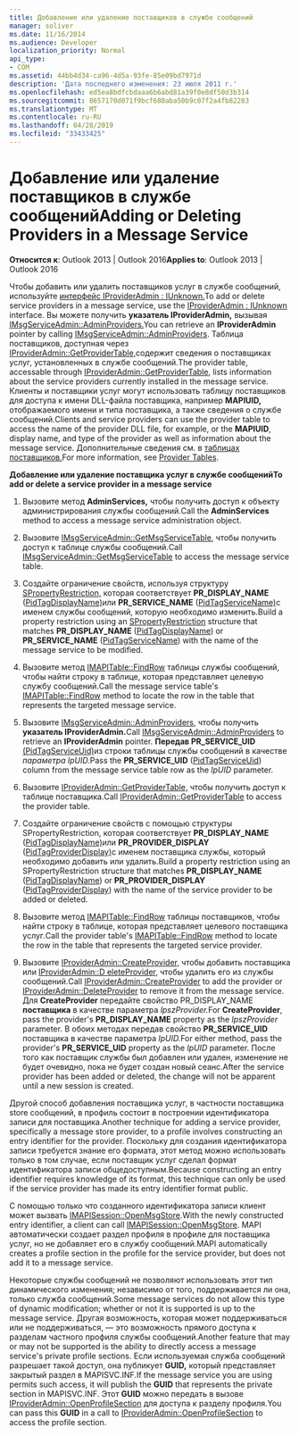```yaml
---
title: Добавление или удаление поставщиков в службе сообщений
manager: soliver
ms.date: 11/16/2014
ms.audience: Developer
localization_priority: Normal
api_type:
- COM
ms.assetid: 44bb4d34-ca96-4d5a-93fe-85e09bd7971d
description: 'Дата последнего изменения: 23 июля 2011 г.'
ms.openlocfilehash: ed5ea8bdfcbdaaa6b6abd81a39f0e8df50d3b314
ms.sourcegitcommit: 8657170d071f9bcf680aba50b9c07f2a4fb82283
ms.translationtype: MT
ms.contentlocale: ru-RU
ms.lasthandoff: 04/28/2019
ms.locfileid: "33433425"
---
```

# <a name="adding-or-deleting-providers-in-a-message-service"></a><span data-ttu-id="23c31-103">Добавление или удаление поставщиков в службе сообщений</span><span class="sxs-lookup"><span data-stu-id="23c31-103">Adding or Deleting Providers in a Message Service</span></span>

  
  
<span data-ttu-id="23c31-104">**Относится к**: Outlook 2013 | Outlook 2016</span><span class="sxs-lookup"><span data-stu-id="23c31-104">**Applies to**: Outlook 2013 | Outlook 2016</span></span> 
  
<span data-ttu-id="23c31-105">Чтобы добавить или удалить поставщиков услуг в службе сообщений, используйте [интерфейс IProviderAdmin : IUnknown.](iprovideradminiunknown.md)</span><span class="sxs-lookup"><span data-stu-id="23c31-105">To add or delete service providers in a message service, use the [IProviderAdmin : IUnknown](iprovideradminiunknown.md) interface.</span></span> <span data-ttu-id="23c31-106">Вы можете получить **указатель IProviderAdmin,** вызывая [IMsgServiceAdmin::AdminProviders.](imsgserviceadmin-adminproviders.md)</span><span class="sxs-lookup"><span data-stu-id="23c31-106">You can retrieve an **IProviderAdmin** pointer by calling [IMsgServiceAdmin::AdminProviders](imsgserviceadmin-adminproviders.md).</span></span> <span data-ttu-id="23c31-107">Таблица поставщиков, доступная через [IProviderAdmin::GetProviderTable,](iprovideradmin-getprovidertable.md)содержит сведения о поставщиках услуг, установленных в службе сообщений.</span><span class="sxs-lookup"><span data-stu-id="23c31-107">The provider table, accessable through [IProviderAdmin::GetProviderTable](iprovideradmin-getprovidertable.md), lists information about the service providers currently installed in the message service.</span></span> <span data-ttu-id="23c31-108">Клиенты и поставщики услуг могут использовать таблицу поставщиков для доступа к имени DLL-файла поставщика, например **MAPIUID,** отображаемого имени и типа поставщика, а также сведения о службе сообщений.</span><span class="sxs-lookup"><span data-stu-id="23c31-108">Clients and service providers can use the provider table to access the name of the provider DLL file, for example, or the **MAPIUID**, display name, and type of the provider as well as information about the message service.</span></span> <span data-ttu-id="23c31-109">Дополнительные сведения см. в [таблицах поставщиков.](provider-tables.md)</span><span class="sxs-lookup"><span data-stu-id="23c31-109">For more information, see [Provider Tables](provider-tables.md).</span></span>
  
 <span data-ttu-id="23c31-110">**Добавление или удаление поставщика услуг в службе сообщений**</span><span class="sxs-lookup"><span data-stu-id="23c31-110">**To add or delete a service provider in a message service**</span></span>
  
1. <span data-ttu-id="23c31-111">Вызовите метод **AdminServices,** чтобы получить доступ к объекту администрирования службы сообщений.</span><span class="sxs-lookup"><span data-stu-id="23c31-111">Call the **AdminServices** method to access a message service administration object.</span></span> 
    
2. <span data-ttu-id="23c31-112">Вызовите [IMsgServiceAdmin::GetMsgServiceTable,](imsgserviceadmin-getmsgservicetable.md) чтобы получить доступ к таблице службы сообщений.</span><span class="sxs-lookup"><span data-stu-id="23c31-112">Call [IMsgServiceAdmin::GetMsgServiceTable](imsgserviceadmin-getmsgservicetable.md) to access the message service table.</span></span> 
    
3. <span data-ttu-id="23c31-113">Создайте ограничение свойств, используя структуру [SPropertyRestriction,](spropertyrestriction.md) которая соответствует **PR_DISPLAY_NAME** ([PidTagDisplayName)](pidtagdisplayname-canonical-property.md)или **PR_SERVICE_NAME** ([PidTagServiceName)](pidtagservicename-canonical-property.md)с именем службы сообщений, которую необходимо изменить.</span><span class="sxs-lookup"><span data-stu-id="23c31-113">Build a property restriction using an [SPropertyRestriction](spropertyrestriction.md) structure that matches **PR_DISPLAY_NAME** ([PidTagDisplayName](pidtagdisplayname-canonical-property.md)) or **PR_SERVICE_NAME** ([PidTagServiceName](pidtagservicename-canonical-property.md)) with the name of the message service to be modified.</span></span> 
    
4. <span data-ttu-id="23c31-114">Вызовите метод [IMAPITable::FindRow](imapitable-findrow.md) таблицы службы сообщений, чтобы найти строку в таблице, которая представляет целевую службу сообщений.</span><span class="sxs-lookup"><span data-stu-id="23c31-114">Call the message service table's [IMAPITable::FindRow](imapitable-findrow.md) method to locate the row in the table that represents the targeted message service.</span></span> 
    
5. <span data-ttu-id="23c31-115">Вызовите [IMsgServiceAdmin::AdminProviders,](imsgserviceadmin-adminproviders.md) чтобы получить **указатель IProviderAdmin.**</span><span class="sxs-lookup"><span data-stu-id="23c31-115">Call [IMsgServiceAdmin::AdminProviders](imsgserviceadmin-adminproviders.md) to retrieve an **IProviderAdmin** pointer.</span></span> <span data-ttu-id="23c31-116">**Передав PR_SERVICE_UID** [(PidTagServiceUid)](pidtagserviceuid-canonical-property.md)из строки таблицы службы сообщений в качестве _параметра lpUID._</span><span class="sxs-lookup"><span data-stu-id="23c31-116">Pass the **PR_SERVICE_UID** ([PidTagServiceUid](pidtagserviceuid-canonical-property.md)) column from the message service table row as the  _lpUID_ parameter.</span></span> 
    
6. <span data-ttu-id="23c31-117">Вызовите [IProviderAdmin::GetProviderTable,](iprovideradmin-getprovidertable.md) чтобы получить доступ к таблице поставщика.</span><span class="sxs-lookup"><span data-stu-id="23c31-117">Call [IProviderAdmin::GetProviderTable](iprovideradmin-getprovidertable.md) to access the provider table.</span></span> 
    
7. <span data-ttu-id="23c31-118">Создайте ограничение свойств с помощью структуры SPropertyRestriction, которая соответствует **PR_DISPLAY_NAME** ([PidTagDisplayName)](pidtagdisplayname-canonical-property.md)или **PR_PROVIDER_DISPLAY** ([PidTagProviderDisplay)](pidtagproviderdisplay-canonical-property.md)с именем поставщика службы, который необходимо добавить или удалить.</span><span class="sxs-lookup"><span data-stu-id="23c31-118">Build a property restriction using an SPropertyRestriction structure that matches **PR_DISPLAY_NAME** ([PidTagDisplayName](pidtagdisplayname-canonical-property.md)) or **PR_PROVIDER_DISPLAY** ([PidTagProviderDisplay](pidtagproviderdisplay-canonical-property.md)) with the name of the service provider to be added or deleted.</span></span> 
    
8. <span data-ttu-id="23c31-119">Вызовите метод [IMAPITable::FindRow](imapitable-findrow.md) таблицы поставщиков, чтобы найти строку в таблице, которая представляет целевого поставщика услуг.</span><span class="sxs-lookup"><span data-stu-id="23c31-119">Call the provider table's [IMAPITable::FindRow](imapitable-findrow.md) method to locate the row in the table that represents the targeted service provider.</span></span> 
    
9. <span data-ttu-id="23c31-120">Вызовите [IProviderAdmin::CreateProvider,](iprovideradmin-createprovider.md) чтобы добавить поставщика или [IProviderAdmin::D eleteProvider,](iprovideradmin-deleteprovider.md) чтобы удалить его из службы сообщений.</span><span class="sxs-lookup"><span data-stu-id="23c31-120">Call [IProviderAdmin::CreateProvider](iprovideradmin-createprovider.md) to add the provider or [IProviderAdmin::DeleteProvider](iprovideradmin-deleteprovider.md) to remove it from the message service.</span></span> <span data-ttu-id="23c31-121">Для **CreateProvider** передайте свойство PR_DISPLAY_NAME **поставщика** в качестве параметра _lpszProvider._</span><span class="sxs-lookup"><span data-stu-id="23c31-121">For **CreateProvider**, pass the provider's **PR_DISPLAY_NAME** property as the  _lpszProvider_ parameter.</span></span> <span data-ttu-id="23c31-122">В обоих методах передав свойство **PR_SERVICE_UID** поставщика в качестве параметра _lpUID._</span><span class="sxs-lookup"><span data-stu-id="23c31-122">For either method, pass the provider's **PR_SERVICE_UID** property as the  _lpUID_ parameter.</span></span> <span data-ttu-id="23c31-123">После того как поставщик службы был добавлен или удален, изменение не будет очевидно, пока не будет создан новый сеанс.</span><span class="sxs-lookup"><span data-stu-id="23c31-123">After the service provider has been added or deleted, the change will not be apparent until a new session is created.</span></span> 
    
<span data-ttu-id="23c31-124">Другой способ добавления поставщика услуг, в частности поставщика store сообщений, в профиль состоит в построении идентификатора записи для поставщика.</span><span class="sxs-lookup"><span data-stu-id="23c31-124">Another technique for adding a service provider, specifically a message store provider, to a profile involves constructing an entry identifier for the provider.</span></span> <span data-ttu-id="23c31-125">Поскольку для создания идентификатора записи требуется знание его формата, этот метод можно использовать только в том случае, если поставщик услуг сделал формат идентификатора записи общедоступным.</span><span class="sxs-lookup"><span data-stu-id="23c31-125">Because constructing an entry identifier requires knowledge of its format, this technique can only be used if the service provider has made its entry identifier format public.</span></span> 
  
<span data-ttu-id="23c31-126">С помощью только что созданного идентификатора записи клиент может вызвать [IMAPISession::OpenMsgStore](imapisession-openmsgstore.md).</span><span class="sxs-lookup"><span data-stu-id="23c31-126">With the newly constructed entry identifier, a client can call [IMAPISession::OpenMsgStore](imapisession-openmsgstore.md).</span></span> <span data-ttu-id="23c31-127">MAPI автоматически создает раздел профиля в профиле для поставщика услуг, но не добавляет его в службу сообщений.</span><span class="sxs-lookup"><span data-stu-id="23c31-127">MAPI automatically creates a profile section in the profile for the service provider, but does not add it to a message service.</span></span> 
  
<span data-ttu-id="23c31-128">Некоторые службы сообщений не позволяют использовать этот тип динамического изменения; независимо от того, поддерживается ли она, только служба сообщений.</span><span class="sxs-lookup"><span data-stu-id="23c31-128">Some message services do not allow this type of dynamic modification; whether or not it is supported is up to the message service.</span></span> <span data-ttu-id="23c31-129">Другая возможность, которая может поддерживаться или не поддерживаться, — это возможность прямого доступа к разделам частного профиля службы сообщений.</span><span class="sxs-lookup"><span data-stu-id="23c31-129">Another feature that may or may not be supported is the ability to directly access a message service's private profile sections.</span></span> <span data-ttu-id="23c31-130">Если используемая служба сообщений разрешает такой доступ, она публикует **GUID,** который представляет закрытый раздел в MAPISVC.INF.</span><span class="sxs-lookup"><span data-stu-id="23c31-130">If the message service you are using permits such access, it will publish the **GUID** that represents the private section in MAPISVC.INF.</span></span> <span data-ttu-id="23c31-131">Этот **GUID** можно передать в вызове [IProviderAdmin::OpenProfileSection](iprovideradmin-openprofilesection.md) для доступа к разделу профиля.</span><span class="sxs-lookup"><span data-stu-id="23c31-131">You can pass this **GUID** in a call to [IProviderAdmin::OpenProfileSection](iprovideradmin-openprofilesection.md) to access the profile section.</span></span> 
  

